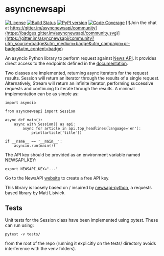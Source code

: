 # asyncnewsapi

[![License](https://img.shields.io/badge/License-Apache%202.0-blue.svg)](https://opensource.org/licenses/Apache-2.0)
[![Build Status](https://travis-ci.org/pkpinto/asyncnewsapi.svg?branch=master)](https://travis-ci.org/pkpinto/asyncnewsapi)
[![PyPI version](https://badge.fury.io/py/asyncnewsapi.svg)](https://badge.fury.io/py/asyncnewsapi)
[![Code Coverage](https://codecov.io/gh/pkpinto/asyncnewsapi/branch/master/graph/badge.svg)](https://codecov.io/gh/pkpinto/asyncnewsapi)
[![Join the chat at https://gitter.im/asyncnewsapi/community](https://badges.gitter.im/asyncnewsapi/community.svg)](https://gitter.im/asyncnewsapi/community?utm_source=badge&utm_medium=badge&utm_campaign=pr-badge&utm_content=badge)

An asyncio Python library to perform request against [News API](https://newsapi.org). It provides direct access to the endpoints defined in the [documentation](https://newsapi.org/docs/endpoints). 

Two classes are implemented, returning async iterators for the request results. Session will return an iterator through the results of a single request. Alternatively, Stream will return an infinite iterator, performing successive requests and continuing to iterate through the results. A minimal implementation can be as simple as:
```
import asyncio

from asyncnewsapi import Session

async def main():
    async with Session() as api:
        async for article in api.top_headlines(language='en'):
            print(article['title'])

if __name__ == '__main__':
    asyncio.run(main())
```

The API key should be provided as an environment variable named NEWSAPI_KEY:
```
export NEWSAPI_KEY="..."
```
Go to the NewsAPI [website](https://newsapi.org) to create a free API key.

This library is loosely based on / inspired by [newsapi-python](https://github.com/mattlisiv/newsapi-python), a requests based library by Matt Lisivick.

## Tests

Unit tests for the Session class have been implemented using pytest. These can run using:
```
pytest -v tests/
```
from the root of the repo (running it explicitly on the tests/ directory avoids interference with the venv folders).
